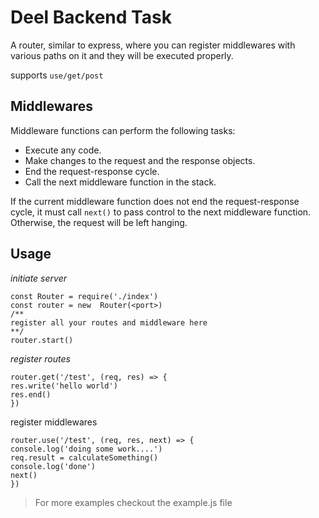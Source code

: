 

# Deel Backend Task

A router, similar to express, where you can register middlewares with various paths on it and they will be executed properly.

supports ``use/get/post``

  ## Middlewares
  Middleware functions can perform the following tasks:

-   Execute any code.
-   Make changes to the request and the response objects.
-   End the request-response cycle.
-   Call the next middleware function in the stack.

If the current middleware function does not end the request-response cycle, it must call  `next()`  to pass control to the next middleware function. Otherwise, the request will be left hanging.
  

## Usage

*initiate server*

    const Router = require('./index')
    const router = new  Router(<port>)
    /**
    register all your routes and middleware here
    **/
    router.start()
     
*register routes*

    router.get('/test', (req, res) => {
    res.write('hello world')
    res.end()
    })

register middlewares
	
    router.use('/test', (req, res, next) => {
    console.log('doing some work....')
	req.result = calculateSomething()
	console.log('done')
    next()
    })
    

> For more examples checkout the example.js file
